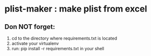 # plist-maker : make plist from excel

## Don NOT forget:
1. cd to the directory where requirements.txt is located
2. activate your virtualenv
3. run:  pip install -r requirements.txt in your shell
